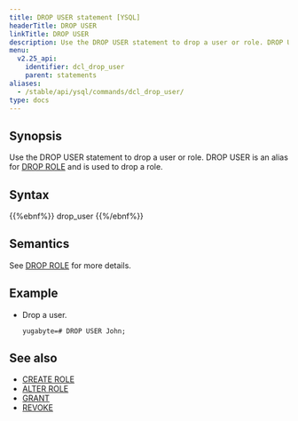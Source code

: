```yaml
---
title: DROP USER statement [YSQL]
headerTitle: DROP USER
linkTitle: DROP USER
description: Use the DROP USER statement to drop a user or role. DROP USER is an alias for DROP ROLE.
menu:
  v2.25_api:
    identifier: dcl_drop_user
    parent: statements
aliases:
  - /stable/api/ysql/commands/dcl_drop_user/
type: docs
---
```


## Synopsis

Use the DROP USER statement to drop a user or role. DROP USER is an alias for [DROP ROLE](../dcl_drop_role) and is used to drop a role.

## Syntax

{{%ebnf%}}
  drop_user
{{%/ebnf%}}

## Semantics

See [DROP ROLE](../dcl_drop_role) for more details.

## Example

- Drop a user.

  ```plpgsql
  yugabyte=# DROP USER John;
  ```

## See also

- [CREATE ROLE](../dcl_create_role)
- [ALTER ROLE](../dcl_alter_role)
- [GRANT](../dcl_grant)
- [REVOKE](../dcl_revoke)
